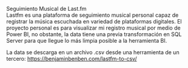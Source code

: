 Seguimiento Musical de Last.fm  
Lastfm es una plataforma de seguimiento musical personal capaz de registrar la música escuchada en variedad de plataformas digitales. El proyecto personal es para visualizar mi registro musical por medio de Power BI, no obstante, la data tiene una previa transformación en SQL Server para que llegue lo más limpia posible a la herramienta BI.

La data se descarga en un archivo .csv desde una herramienta de un tercero: https://benjaminbenben.com/lastfm-to-csv/
